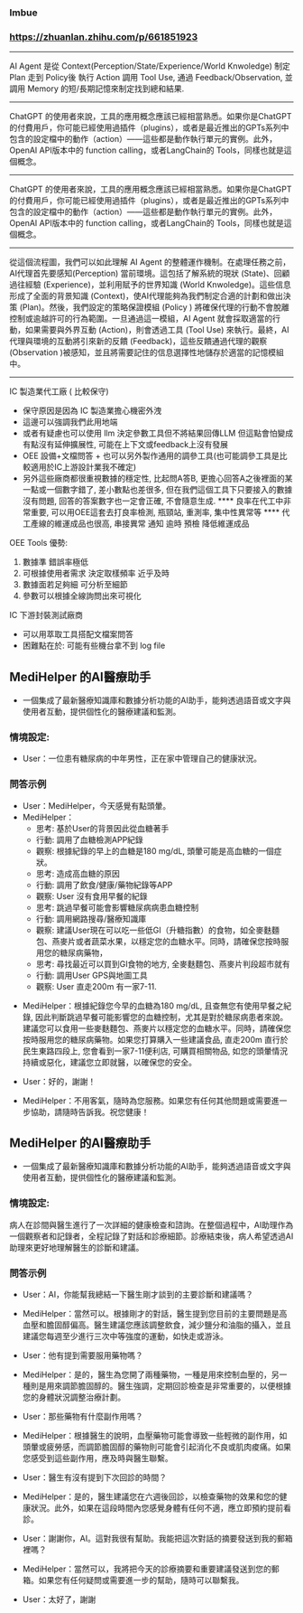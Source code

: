 ### Imbue
### https://zhuanlan.zhihu.com/p/661851923

---
AI Agent 是從 Context(Perception/State/Experience/World Knwoledge) 制定 Plan 走到 Policy後 執行 Action 調用 Tool Use, 通過 Feedback/Observation, 並調用 Memory 的短/長期記憶來制定找到總和結果.

---
 ChatGPT 的使用者來說，工具的應用概念應該已經相當熟悉。如果你是ChatGPT的付費用戶，你可能已經使用過插件（plugins），或者是最近推出的GPTs系列中包含的設定檔中的動作（action）——這些都是動作執行單元的實例。此外，OpenAI API版本中的 function calling，或者LangChain的 Tools，同樣也就是這個概念。

---
 ChatGPT 的使用者來說，工具的應用概念應該已經相當熟悉。如果你是ChatGPT的付費用戶，你可能已經使用過插件（plugins），或者是最近推出的GPTs系列中包含的設定檔中的動作（action）——這些都是動作執行單元的實例。此外，OpenAI API版本中的 function calling，或者LangChain的 Tools，同樣也就是這個概念。

---
從這個流程圖，我們可以如此理解 AI Agent 的整體運作機制。在處理任務之前，AI代理首先要感知(Perception) 當前環境。這包括了解系統的現狀 (State)、回顧過往經驗 (Experience)，並利用賦予的世界知識 (World Knwoledge)。這些信息形成了全面的背景知識 (Context)，使AI代理能夠為我們制定合適的計劃和做出決策 (Plan)。然後，我們設定的策略保證模組 (Policy ) 將確保代理的行動不會脫離控制或逾越許可的行為範圍。一旦通過這一模組，AI Agent 就會採取適當的行動，如果需要與外界互動 (Action)，則會透過工具 (Tool Use) 來執行。最終，AI代理與環境的互動將引來新的反饋 (Feedback)，這些反饋通過代理的觀察 (Observation )被感知，並且將需要記住的信息選擇性地儲存於適當的記憶模組中。

---
IC 製造業代工廠 ( 比較保守)
- 保守原因是因為 IC 製造業擔心機密外洩
 - 這邊可以強調我們此用地端
 - 或者有疑慮也可以使用 llm 決定參數工具但不將結果回傳LLM 但這點會怕變成有點沒有延伸擴展性, 可能在上下文或feedback上沒有發展
- OEE 設備+文檔問答 + 也可以另外製作通用的調參工具(也可能調參工具是比較適用於IC上游設計業我不確定)
- 另外這些廠商都很重視數據的穩定性, 比起問A答B, 更擔心回答A之後裡面的某一點或一個數字錯了, 差小數點也差很多, 但在我們這個工具下只要接入的數據沒有問題, 回答的答案數字也一定會正確, 不會隨意生成.
**** 良率在代工中非常重要, 可以用OEE這套去打良率檢測, 瓶頸站, 重測率, 集中性異常等
**** 代工產線的維運成品也很高, 串接異常 通知 逾時 預檢 降低維運成品

OEE Tools 優勢:
1. 數據準 錯誤率極低
2. 可根據使用者需求 決定取樣頻率 近乎及時
3. 數據面若足夠細 可分析至細節
4. 參數可以根據全線詢問出來可視化

IC 下游封裝測試廠商
- 可以用萃取工具搭配文檔案問答
- 困難點在於: 可能有些機台拿不到 log file

## MediHelper 的AI醫療助手
- 一個集成了最新醫療知識庫和數據分析功能的AI助手，能夠透過語音或文字與使用者互動，提供個性化的醫療建議和監測。
### 情境設定: 
- User：一位患有糖尿病的中年男性，正在家中管理自己的健康狀況。
### 問答示例
- User：MediHelper，今天感覺有點頭暈。
- MediHelper：
    + 思考: 基於User的背景因此從血糖著手
    + 行動: 調用了血糖檢測APP紀錄
    + 觀察: 根據紀錄的早上的血糖是180 mg/dL, 頭暈可能是高血糖的一個症狀。
    + 思考: 造成高血糖的原因
    + 行動: 調用了飲食/健康/藥物紀錄等APP
    + 觀察: User 沒有食用早餐的紀錄
    + 思考: 跳過早餐可能會影響糖尿病病患血糖控制
    + 行動: 調用網路搜尋/醫療知識庫
    + 觀察: 建議User現在可以吃一些低GI（升糖指數）的食物，如全麥麩麵包、燕麥片或者蔬菜水果，以穩定您的血糖水平。同時，請確保您按時服用您的糖尿病藥物，
    + 思考: 尋找最近可以買到GI食物的地方, 全麥麩麵包、燕麥片判段超市就有
    + 行動: 調用User GPS與地圖工具
    + 觀察: User 直走200m 有一家7-11.
+ MediHelper：根據紀錄您今早的血糖為180 mg/dL, 且查無您有使用早餐之紀錄, 因此判斷跳過早餐可能影響您的血糖控制，尤其是對於糖尿病患者來說。建議您可以食用一些麥麩麵包、燕麥片以穩定您的血糖水平。同時，請確保您按時服用您的糖尿病藥物。如果您打算購入一些建議食品, 直走200m 直行於民生東路四段上, 您會看到一家7-11便利店, 可購買相關物品, 如您的頭暈情況持續或惡化，建議您立即就醫，以確保您的安全。
- User：好的，謝謝！
+ MediHelper：不用客氣，隨時為您服務。如果您有任何其他問題或需要進一步協助，請隨時告訴我。祝您健康！


## MediHelper 的AI醫療助手
- 一個集成了最新醫療知識庫和數據分析功能的AI助手，能夠透過語音或文字與使用者互動，提供個性化的醫療建議和監測。
### 情境設定: 
病人在診間與醫生進行了一次詳細的健康檢查和諮詢。在整個過程中，AI助理作為一個觀察者和記錄者，全程記錄了對話和診療細節。診療結束後，病人希望透過AI助理來更好地理解醫生的診斷和建議。
### 問答示例
- User：AI，你能幫我總結一下醫生剛才談到的主要診斷和建議嗎？
+ MediHelper：當然可以。根據剛才的對話，醫生提到您目前的主要問題是高血壓和膽固醇偏高。醫生建議您應該調整飲食，減少鹽分和油脂的攝入，並且建議您每週至少進行三次中等強度的運動，如快走或游泳。
- User：他有提到需要服用藥物嗎？
+ MediHelper：是的，醫生為您開了兩種藥物，一種是用來控制血壓的，另一種則是用來調節膽固醇的。醫生強調，定期回診檢查是非常重要的，以便根據您的身體狀況調整治療計劃。
- User：那些藥物有什麼副作用嗎？
+ MediHelper：根據醫生的說明，血壓藥物可能會導致一些輕微的副作用，如頭暈或疲勞感，而調節膽固醇的藥物則可能會引起消化不良或肌肉痠痛。如果您感受到這些副作用，應及時與醫生聯繫。
- User：醫生有沒有提到下次回診的時間？
+ MediHelper：是的，醫生建議您在六週後回診，以檢查藥物的效果和您的健康狀況。此外，如果在這段時間內您感覺身體有任何不適，應立即預約提前看診。
- User：謝謝你，AI。這對我很有幫助。我能把這次對話的摘要發送到我的郵箱裡嗎？
+ MediHelper：當然可以，我將把今天的診療摘要和重要建議發送到您的郵箱。如果您有任何疑問或需要進一步的幫助，隨時可以聯繫我。
- User：太好了，謝謝
























